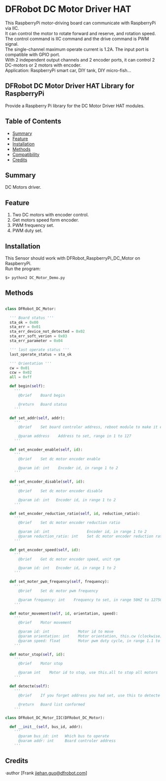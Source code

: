 # DFRobot DC Motor Driver HAT

This RaspberryPi motor-driving board can communicate with RaspberryPi via IIC. <br>
It can control the motor to rotate forward and reserve, and rotation speed. <br>
The control command is IIC command and the drive command is PWM signal. <br>
The single-channel maximum operate current is 1.2A. The input port is compatible with GPIO port. <br>
With 2 independent output channels and 2 encoder ports, it can control 2 DC-motors or 2 motors with encoder. <br>
Application: RaspberryPi smart car, DIY tank, DIY micro-fish... <br>

## DFRobot DC Motor Driver HAT Library for RaspberryPi

Provide a Raspberry Pi library for the DC Motor Driver HAT modules.

## Table of Contents

* [Summary](#summary)
* [Feature](#feature)
* [Installation](#installation)
* [Methods](#methods)
* [Compatibility](#compatibility)
* [Credits](#credits)

## Summary

DC Motors driver.

## Feature

1. Two DC motors with encoder control. <br>
2. Get motors speed form encoder. <br>
3. PWM frequency set. <br>
4. PWM duty set. <br>

## Installation

This Sensor should work with DFRobot_RaspberryPi_DC_Motor on RaspberryPi. <br>
Run the program:

```
$> python2 DC_Motor_Demo.py
```

## Methods

```py

class DFRobot_DC_Motor:

  ''' Board status '''
  sta_ok = 0x00
  sta_err = 0x01
  sta_err_device_not_detected = 0x02
  sta_err_soft_verion = 0x03
  sta_err_parameter = 0x04

  ''' last operate status '''
  last_operate_status = sta_ok

  ''' Orientation '''
  cw = 0x01
  ccw = 0x02
  all = 0xff

  def begin(self):
    '''
      @brief    Board begin

      @return   Board status
    '''

  def set_addr(self, addr):
    '''
      @brief    Set board controler address, reboot module to make it effective

      @param address    Address to set, range in 1 to 127
    '''

  def set_encoder_enable(self, id):
    '''
      @brief    Set dc motor encoder enable

      @param id: int    Encoder id, in range 1 to 2
    '''
  
  def set_encoder_disable(self, id):
    '''
      @brief    Set dc motor encoder disable

      @param id: int   Encoder id, in range 1 to 2
    '''

  def set_encoder_reduction_ratio(self, id, reduction_ratio):
    '''
      @brief    Set dc motor encoder reduction ratio

      @param id: int                 Encoder id, in range 1 to 2
      @param reduction_ratio: int    Set dc motor encoder reduction ratio, range in 1 to 2000, (pulse per circle) = 16 * reduction_ratio * 2
    '''

  def get_encoder_speed(self, id):
    '''
      @brief    Get dc motor encoder speed, unit rpm

      @param id: int   Encoder id, in range 1 to 2
    '''

  def set_moter_pwm_frequency(self, frequency):
    '''
      @brief    Set dc motor pwm frequency

      @param frequency: int    Frequency to set, in range 50HZ to 12750HZ, (actual frequency) = frequency - (frequency % 50)
    '''

  def motor_movement(self, id, orientation, speed):
    '''
      @brief    Motor movement

      @param id: int             Motor id to move
      @param orientation: int    Motor orientation, this.cw (clockwise) or this.ccw (counterclockwise)
      @param speed: float        Motor pwm duty cycle, in range 1.1 to 99.9
    '''

  def motor_stop(self, id):
    '''
      @brief    Motor stop

      @param int    Motor id to stop, use this.all to stop all motors
    '''

  def detecte(self):
    '''
      @brief    If you forget address you had set, use this to detecte them, must have class instance

      @return   Board list conformed
    '''

class DFRobot_DC_Motor_IIC(DFRobot_DC_Motor):

  def __init__(self, bus_id, addr):
    '''
      @param bus_id: int   Which bus to operate
      @oaram addr: int     Board controler address
    '''

```

## Credits

·author [Frank jiehan.guo@dfrobot.com]
